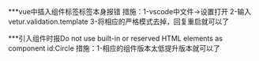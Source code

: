 ***vue中插入组件标签标签本身报错
    措施：1-vscode中文件->设置打开
          2-输入vetur.validation.template
          3-将相应的严格模式去掉，回复重启就可以了

***引入组件时报Do not use built-in or reserved HTML elements as component id:Circle
    措施：1-相应的组件版本太低提升版本就可以了
